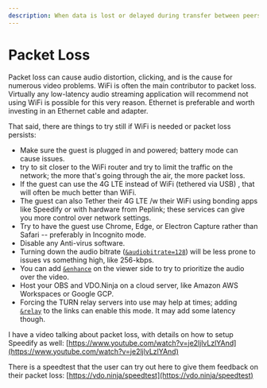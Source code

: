 ```yaml
---
description: When data is lost or delayed during transfer between peers
---
```


# Packet Loss

Packet loss can cause audio distortion, clicking, and is the cause for numerous video problems. WiFi is often the main contributor to packet loss. Virtually any low-latency audio streaming application will recommend not using WiFi is possible for this very reason. Ethernet is preferable and worth investing in an Ethernet cable and adapter.

That said, there are things to try still if WiFi is needed or packet loss persists:

* Make sure the guest is plugged in and powered; battery mode can cause issues.
* try to sit closer to the WiFi router and try to limit the traffic on the network; the more that's going through the air, the more packet loss.
* If the guest can use the 4G LTE instead of WiFi (tethered via USB) , that will often be much better than WiFi.
* The guest can also Tether their 4G LTE /w their WiFi using bonding apps like Speedify or with hardware from Peplink; these services can give you more control over network settings.
* Try to have the guest use Chrome, Edge, or Electron Capture rather than Safari -- preferably in Incognito mode.
* Disable any Anti-virus software.
* Turning down the audio bitrate ([`&audiobitrate=128`](../advanced-settings/view-parameters/audiobitrate.md)) will be less prone to issues vs something high, like 256-kbps.
* You can add [`&enhance`](../advanced-settings/view-parameters/enhance.md) on the viewer side to try to prioritize the audio over the video.
* Host your OBS and VDO.Ninja on a cloud server, like Amazon AWS Workspaces or Google GCP.
* Forcing the TURN relay servers into use may help at times; adding [`&relay`](../general-settings/and-relay.md) to the links can enable this mode. It may add some latency though.

I have a video talking about packet loss, with details on how to setup Speedify as well: [https://www.youtube.com/watch?v=je2ljlvLzlYAnd](https://www.youtube.com/watch?v=je2ljlvLzlYAnd)

There is a speedtest that the user can try out here to give them feedback on their packet loss: [https://vdo.ninja/speedtest](https://vdo.ninja/speedtest)

